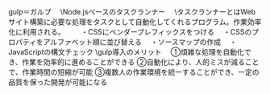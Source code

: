 gulp＝ガルプ
　\Node.jsベースのタスクランナー
　\タスクランナーとはWebサイト構築に必要な処理をタスクとして自動化してくれるプログラム。作業効率化に利用される。
　　・CSSにベンダープレフィックスをつける
  　・CSSのプロパティをアルファベット順に並び替える
  　・ソースマップの作成
  　・JavaScriptの構文チェック
  \gulp導入のメリット
  　①煩雑な処理を自動化でき、作業を効率的に進めることができる
    ②自動化により、人的ミスが減ることで、作業時間の短縮が可能
    ③複数人の作業環境を統一することができ、一定の品質を保った開発が可能になる 
